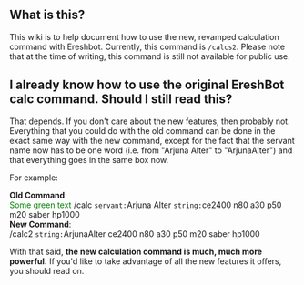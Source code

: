 ## What is this?
This wiki is to help document how to use the new, revamped calculation command with Ereshbot. Currently, this command is `/calcs2`. 
Please note that at the time of writing, this command is still not available for public use.

## I already know how to use the original EreshBot calc command. Should I still read this?
That depends. If you don't care about the new features, then probably not. Everything that you could do with the old command can be done in the exact same way with the new command, except for the fact that the servant name now has to be one word (i.e. from "Arjuna Alter" to "ArjunaAlter") and that everything goes in the same box now.

For example:

**Old Command**:<br>
<span style="color: green"> Some green text </span>
/calc `servant:`Arjuna Alter `string:`ce2400 n80 a30 p50 m20 saber hp1000
<br>**New Command**:<br>
/calc2 `string:`ArjunaAlter ce2400 n80 a30 p50 m20 saber hp1000

With that said, **the new calculation command is much, much more powerful.** If you'd like to take advantage of all the new features it offers, you should read on.
